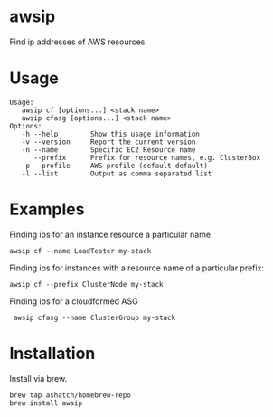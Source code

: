 # awsip
Find ip addresses of AWS resources

# Usage

    Usage:
       awsip cf [options...] <stack name>
       awsip cfasg [options...] <stack name>
    Options:
       -h --help        Show this usage information
       -v --version     Report the current version
       -n --name        Specific EC2 Resource name
          --prefix      Prefix for resource names, e.g. ClusterBox
       -p --profile     AWS profile (default default)
       -l --list        Output as comma separated list

# Examples

Finding ips for an instance resource a particular name

    awsip cf --name LoadTester my-stack

Finding ips for instances with a resource name of a particular prefix:

    awsip cf --prefix ClusterNode my-stack

Finding ips for a cloudformed ASG

     awsip cfasg --name ClusterGroup my-stack

# Installation

Install via brew.

    brew tap ashatch/homebrew-repo
    brew install awsip
